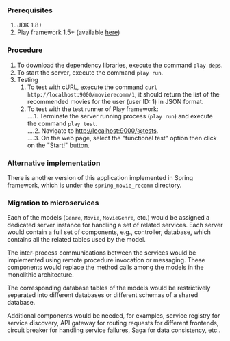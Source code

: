
### Prerequisites
1. JDK 1.8+
2. Play framework 1.5+ (available [here](https://downloads.typesafe.com/play/1.5.3/play-1.5.3.zip))

### Procedure

1. To download the dependency libraries, execute the command `play deps`.
2. To start the server, execute the command `play run`.
3. Testing  
	1. To test with cURL, execute the command `curl http://localhost:9000/movierecomm/1`, 
		it should return the list of the recommended movies for the user (user ID: 1) in JSON format.   
	2. To test with the test runner of Play framework:  
    ....1. Terminate the server running process (`play run`) and execute the command `play test`.  
    ....2. Navigate to [http://localhost:9000/@tests](http://localhost:9000/@tests).  
    ....3. On the web page, select the "functional test" option then click on the "Start!" button.  

### Alternative implementation

There is another version of this application implemented in Spring framework, 
which is under the `spring_movie_recomm` directory.

### Migration to microservices

Each of the models (`Genre`, `Movie`, `MovieGenre`, etc.) would be assigned a dedicated 
server instance for handling a set of related services. Each server would contain 
a full set of components, e.g., controller, database, which contains all the 
related tables used by the model. 

The inter-process communications between the services would be implemented using 
remote procedure invocation or messaging. These components would replace the method calls 
among the models in the monolithic architecture. 

The corresponding database tables of the models would be restrictively separated 
into different databases or different schemas of a shared database. 

Additional components would be needed, for examples, service registry for service discovery, API gateway for routing requests for different frontends, circuit breaker for handling service failures, Saga for data consistency, etc.. 

